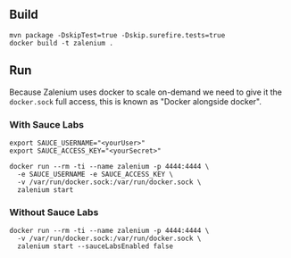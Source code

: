 ## Build

    mvn package -DskipTest=true -Dskip.surefire.tests=true
    docker build -t zalenium .

## Run
Because Zalenium uses docker to scale on-demand we need to give it the `docker.sock` full access, this is known as "Docker alongside docker".

### With Sauce Labs
    export SAUCE_USERNAME="<yourUser>"
    export SAUCE_ACCESS_KEY="<yourSecret>"

    docker run --rm -ti --name zalenium -p 4444:4444 \
      -e SAUCE_USERNAME -e SAUCE_ACCESS_KEY \
      -v /var/run/docker.sock:/var/run/docker.sock \
      zalenium start

### Without Sauce Labs
    docker run --rm -ti --name zalenium -p 4444:4444 \
      -v /var/run/docker.sock:/var/run/docker.sock \
      zalenium start --sauceLabsEnabled false
